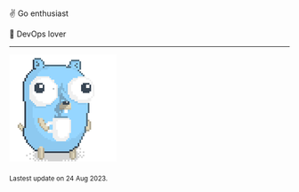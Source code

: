 :v: Go enthusiast

:muscle: DevOps lover

---

![Image alt text](/images/gopher_with_coffee.gif)


<sub>Lastest update on 24 Aug 2023.</sub>
